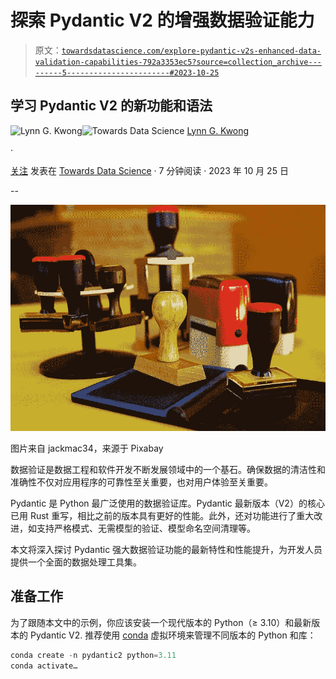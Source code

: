 # 探索 Pydantic V2 的增强数据验证能力

> 原文：[`towardsdatascience.com/explore-pydantic-v2s-enhanced-data-validation-capabilities-792a3353ec5?source=collection_archive---------5-----------------------#2023-10-25`](https://towardsdatascience.com/explore-pydantic-v2s-enhanced-data-validation-capabilities-792a3353ec5?source=collection_archive---------5-----------------------#2023-10-25)

## 学习 Pydantic V2 的新功能和语法

[](https://lynn-kwong.medium.com/?source=post_page-----792a3353ec5--------------------------------)![Lynn G. Kwong](https://lynn-kwong.medium.com/?source=post_page-----792a3353ec5--------------------------------)[](https://towardsdatascience.com/?source=post_page-----792a3353ec5--------------------------------)![Towards Data Science](https://towardsdatascience.com/?source=post_page-----792a3353ec5--------------------------------) [Lynn G. Kwong](https://lynn-kwong.medium.com/?source=post_page-----792a3353ec5--------------------------------)

·

[关注](https://medium.com/m/signin?actionUrl=https%3A%2F%2Fmedium.com%2F_%2Fsubscribe%2Fuser%2Ff649eccbbc3d&operation=register&redirect=https%3A%2F%2Ftowardsdatascience.com%2Fexplore-pydantic-v2s-enhanced-data-validation-capabilities-792a3353ec5&user=Lynn+G.+Kwong&userId=f649eccbbc3d&source=post_page-f649eccbbc3d----792a3353ec5---------------------post_header-----------) 发表在 [Towards Data Science](https://towardsdatascience.com/?source=post_page-----792a3353ec5--------------------------------) · 7 分钟阅读 · 2023 年 10 月 25 日 [](https://medium.com/m/signin?actionUrl=https%3A%2F%2Fmedium.com%2F_%2Fvote%2Ftowards-data-science%2F792a3353ec5&operation=register&redirect=https%3A%2F%2Ftowardsdatascience.com%2Fexplore-pydantic-v2s-enhanced-data-validation-capabilities-792a3353ec5&user=Lynn+G.+Kwong&userId=f649eccbbc3d&source=-----792a3353ec5---------------------clap_footer-----------)

--

[](https://medium.com/m/signin?actionUrl=https%3A%2F%2Fmedium.com%2F_%2Fbookmark%2Fp%2F792a3353ec5&operation=register&redirect=https%3A%2F%2Ftowardsdatascience.com%2Fexplore-pydantic-v2s-enhanced-data-validation-capabilities-792a3353ec5&source=-----792a3353ec5---------------------bookmark_footer-----------)![](img/84d995a0acb8b86cb58dee8da4027427.png)

图片来自 jackmac34，来源于 Pixabay

数据验证是数据工程和软件开发不断发展领域中的一个基石。确保数据的清洁性和准确性不仅对应用程序的可靠性至关重要，也对用户体验至关重要。

Pydantic 是 Python 最广泛使用的数据验证库。Pydantic 最新版本（V2）的核心已用 Rust 重写，相比之前的版本具有更好的性能。此外，还对功能进行了重大改进，如支持严格模式、无需模型的验证、模型命名空间清理等。

本文将深入探讨 Pydantic 强大数据验证功能的最新特性和性能提升，为开发人员提供一个全面的数据处理工具集。

## 准备工作

为了跟随本文中的示例，你应该安装一个现代版本的 Python（≥ 3.10）和最新版本的 Pydantic V2\. 推荐使用 [conda](https://superdataminer.com/2022/01/04/how-to-create-virtual-environments-with-venv-and-conda-in-python/) 虚拟环境来管理不同版本的 Python 和库：

```py
conda create -n pydantic2 python=3.11
conda activate…
```
